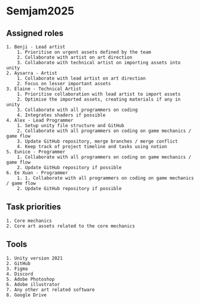 # Semjam2025
 
## Assigned roles 
    1. Benji - Lead artist 
        1. Prioritise on urgent assets defined by the team
        2. Collaborate with artist on art direction 
        3. Collaborate with technical artist on importing assets into unity  
    2. Aysarra - Artist
        1. Collaborate with lead artist on art direction 
        2. Focus on lesser important assets 
    3. Elaine - Technical Artist 
        1. Prioritise collaboration with lead artist to import assets 
        2. Optimise the imported assets, creating materials if any in unity
        3. Collaborate with all programmers on coding 
        4. Integrates shaders if possible 
    4. Alex - Lead Programmer
        1. Setup unity file structure and GitHub 
        2. Collaborate with all programmers on coding on game mechanics / game flow 
        3. Update GitHub repository, merge branches / merge conflict 
        4. Keep track of project timeline and tasks using notion 
    5. Eunice - Programmer
        1. Collaborate with all programmers on coding on game mechanics / game flow 
        2. Update GitHub repository if possible 
    6. Ee Xuan - Programmer 
        1. 1. Collaborate with all programmers on coding on game mechanics / game flow 
        2. Update GitHub repository if possible 

## Task priorities 
    1. Core mechanics
    2. Core art assets related to the core mechanics 

## Tools 
    1. Unity version 2021
    2. GitHub
    3. Figma 
    4. Discord 
    5. Adobe Photoshop 
    6. Adobe illustrator 
    7. Any other art related software 
    8. Google Drive
